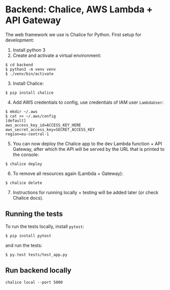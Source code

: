 # Backend: Chalice, AWS Lambda + API Gateway

The web framework we use is Chalice for Python. First setup for development:

1. Install python 3
2. Create and activate a virtual environment:

```
$ cd backend
$ python3 -m venv venv
$ ./venv/bin/activate
```

3. Install Chalice:

```
$ pip install chalice
```

4. Add AWS credentials to config, use credentials of IAM user `LambdaUser`:

```
$ mkdir ~/.aws
$ cat >> ~/.aws/config
[default]
aws_access_key_id=ACCESS_KEY_HERE
aws_secret_access_key=SECRET_ACCESS_KEY
region=eu-central-1
```

5. You can now deploy the Chalice app to the dev Lambda function + API Gateway, after which the API will be served by the URL that is printed to the console:

```
$ chalice deploy
```

6. To remove all resources again (Lambda + Gateway):

```
$ chalice delete
```

7. Instructions for running locally + testing will be added later (or check Chalice docs).

## Running the tests

To run the tests locally, install `pytest`:

```
$ pip install pytest
```

and run the tests:

```
$ py.test tests/test_app.py
```

## Run backend locally

```
chalice local --port 5000
```
